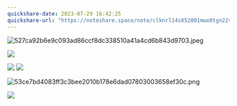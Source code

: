 ```yaml
---
quickshare-date: 2023-07-29 16:42:25
quickshare-url: "https://noteshare.space/note/clknrl14s852001mwx0tgn22v#+yZ71ihyi+eUHcJLCo2NxnvbjQWja3eNla/WuJnKV1Q"
---
```

![527ca92b6e9c093ad86ccf8dc338510a41a4cd6b843d9703.jpeg](https://img.picgo.net/2023/07/29/527ca92b6e9c093ad86ccf8dc338510a41a4cd6b843d9703.jpeg)

![](https://obsidian-1254267527.cos.ap-guangzhou.myqcloud.com/bq/202307291517211.svg)

[![](https://pic.imgdb.cn/item/64c4c07b1ddac507cc3d4441.png)](https://pic.imgdb.cn/item/64c4c07b1ddac507cc3d4441.png)
![](https://img.picgo.net/2023/07/29/202307291638856bc17386140da77da.png)

![53ce7bd4083ff3c3bee2010b178e6dad07803003658ef30c.png](https://img.picgo.net/2023/07/29/53ce7bd4083ff3c3bee2010b178e6dad07803003658ef30c.png)

![](https://img.picgo.net/2023/07/29/2023072916416537a5400f366507009.png)



